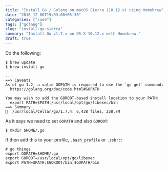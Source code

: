 ```yaml
---
title: "Install Go / Golang on macOS Sierra (10.12.x) using Homebrew"
date: "2016-12-06T19:03:00+05:30"
categories: ["code"]
tags: ["golang"]
slug: "install-go-sierra"
summary: "Install Go v1.7.x on OS X 10.12.x with Homebrew."
draft: true
---
```


Do the following:

    $ brew update
    $ brew install go

    ...
    ==> Caveats
    As of go 1.2, a valid GOPATH is required to use the `go get` command:
      https://golang.org/doc/code.html#GOPATH

    You may wish to add the GOROOT-based install location to your PATH:
      export PATH=$PATH:/usr/local/opt/go/libexec/bin
    ==> Summary
    🍺  /usr/local/Cellar/go/1.7.4: 6,438 files, 250.7M

As it says we need to set `GOPATH` and also `GOROOT`:

    $ mkdir $HOME/.go

If then add this to your profile, `.bash_profile` or `.zshrc`:

    # go things
    export GOPATH=$HOME/.go
    export GOROOT=/usr/local/opt/go/libexec
    export PATH=$PATH:$GOROOT/bin:$GOPATH/bin
